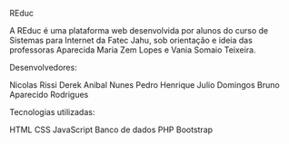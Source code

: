 REduc

A REduc é uma plataforma web desenvolvida por alunos do curso de Sistemas para Internet da Fatec Jahu, sob orientação e ideia das professoras Aparecida Maria Zem Lopes e Vania Somaio Teixeira.

Desenvolvedores:

Nicolas Rissi
Derek Anibal Nunes
Pedro Henrique Julio Domingos
Bruno Aparecido Rodrigues


Tecnologias utilizadas:

HTML
CSS
JavaScript
Banco de dados
PHP
Bootstrap
